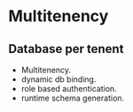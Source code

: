 # Multitenency
## Database per tenent
- Multitenency.
- dynamic db binding.
- role based authentication.
- runtime schema generation.
